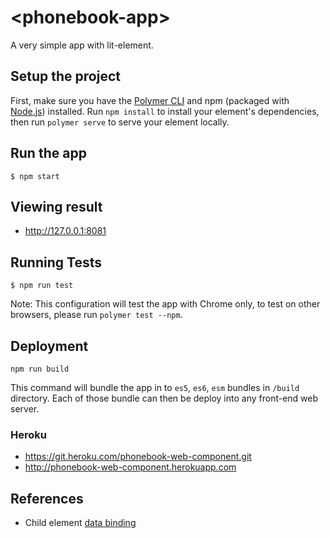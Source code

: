 # \<phonebook-app\>

A very simple app with lit-element.

## Setup the project

First, make sure you have the [Polymer CLI](https://www.npmjs.com/package/polymer-cli) and npm (packaged with [Node.js](https://nodejs.org)) installed. Run `npm install` to install your element's dependencies, then run `polymer serve` to serve your element locally.

## Run the app

```
$ npm start
```

## Viewing result
 * http://127.0.0.1:8081

## Running Tests

```
$ npm run test
```
Note: This configuration will test the app with Chrome only, to test on other browsers,
please run `polymer test --npm`.

## Deployment
```
npm run build
```
This command will bundle the app in to `es5`, `es6`, `esm` bundles in `/build` directory.
Each of those bundle can then be deploy into any front-end web server.

### Heroku
* https://git.heroku.com/phonebook-web-component.git
* http://phonebook-web-component.herokuapp.com

## References
* Child element [data binding](https://lit-element.polymer-project.org/docs/templates/databinding)